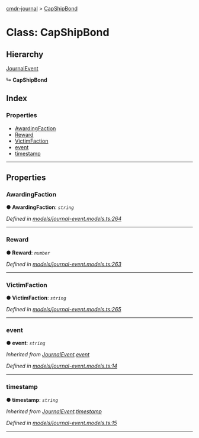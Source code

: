 [cmdr-journal](../README.md) > [CapShipBond](../classes/capshipbond.md)



# Class: CapShipBond

## Hierarchy


 [JournalEvent](journalevent.md)

**↳ CapShipBond**







## Index

### Properties

* [AwardingFaction](capshipbond.md#awardingfaction)
* [Reward](capshipbond.md#reward)
* [VictimFaction](capshipbond.md#victimfaction)
* [event](capshipbond.md#event)
* [timestamp](capshipbond.md#timestamp)



---
## Properties
<a id="awardingfaction"></a>

###  AwardingFaction

**●  AwardingFaction**:  *`string`* 

*Defined in [models/journal-event.models.ts:264](https://github.com/chrisbruford/cmdr-journal/blob/0588b1f/src/models/journal-event.models.ts#L264)*





___

<a id="reward"></a>

###  Reward

**●  Reward**:  *`number`* 

*Defined in [models/journal-event.models.ts:263](https://github.com/chrisbruford/cmdr-journal/blob/0588b1f/src/models/journal-event.models.ts#L263)*





___

<a id="victimfaction"></a>

###  VictimFaction

**●  VictimFaction**:  *`string`* 

*Defined in [models/journal-event.models.ts:265](https://github.com/chrisbruford/cmdr-journal/blob/0588b1f/src/models/journal-event.models.ts#L265)*





___

<a id="event"></a>

###  event

**●  event**:  *`string`* 

*Inherited from [JournalEvent](journalevent.md).[event](journalevent.md#event)*

*Defined in [models/journal-event.models.ts:14](https://github.com/chrisbruford/cmdr-journal/blob/0588b1f/src/models/journal-event.models.ts#L14)*





___

<a id="timestamp"></a>

###  timestamp

**●  timestamp**:  *`string`* 

*Inherited from [JournalEvent](journalevent.md).[timestamp](journalevent.md#timestamp)*

*Defined in [models/journal-event.models.ts:15](https://github.com/chrisbruford/cmdr-journal/blob/0588b1f/src/models/journal-event.models.ts#L15)*





___


